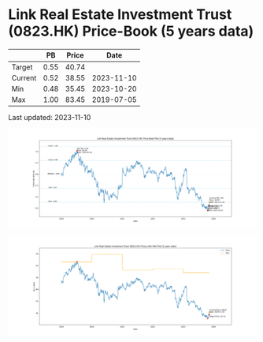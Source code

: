 # Link Real Estate Investment Trust (0823.HK) Price-Book (5 years data)

|     | PB   | Price | Date       |
|-----|------|-------|------------|
| Target | 0.55 | 40.74  |  |
| Current | 0.52 | 38.55  | 2023-11-10 |
| Min | 0.48 | 35.45  | 2023-10-20 |
| Max | 1.00 | 83.45  | 2019-07-05 |

Last updated: 2023-11-10

![Plot of Price-Book ratio for Link Real Estate Investment Trust (0823.HK)](0823_pb_5.png)

![Plot of Price with NAV for Link Real Estate Investment Trust (0823.HK)](0823_price_nav_5.png)

